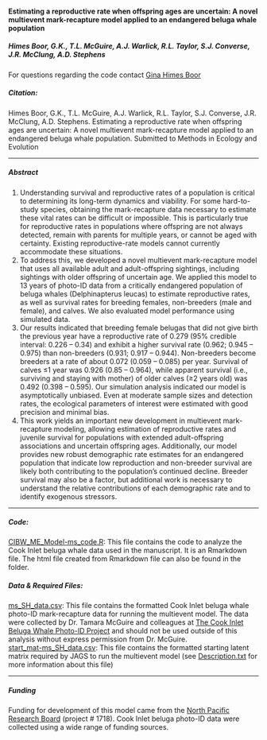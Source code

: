 
<!-- README.md is generated from README.Rmd. Please edit that file -->

#### Estimating a reproductive rate when offspring ages are uncertain: A novel multievent mark-recapture model applied to an endangered beluga whale population

##### Himes Boor, G.K., T.L. McGuire, A.J. Warlick, R.L. Taylor, S.J. Converse, J.R. McClung, A.D. Stephens

For questions regarding the code contact [Gina Himes
Boor](mailto:gkhimesboor@montana.edu)

##### Citation:

Himes Boor, G.K., T.L. McGuire, A.J. Warlick, R.L. Taylor, S.J.
Converse, J.R. McClung, A.D. Stephens. Estimating a reproductive rate
when offspring ages are uncertain: A novel multievent mark-recapture
model applied to an endangered beluga whale population. Submitted to
Methods in Ecology and Evolution

------------------------------------------------------------------------

##### Abstract

1.  Understanding survival and reproductive rates of a population is
    critical to determining its long-term dynamics and viability. For
    some hard-to-study species, obtaining the mark-recapture data
    necessary to estimate these vital rates can be difficult or
    impossible. This is particularly true for reproductive rates in
    populations where offspring are not always detected, remain with
    parents for multiple years, or cannot be aged with certainty.
    Existing reproductive-rate models cannot currently accommodate these
    situations.
2.  To address this, we developed a novel multievent mark-recapture
    model that uses all available adult and adult-offspring sightings,
    including sightings with older offspring of uncertain age. We
    applied this model to 13 years of photo-ID data from a critically
    endangered population of beluga whales (Delphinapterus leucas) to
    estimate reproductive rates, as well as survival rates for breeding
    females, non-breeders (male and female), and calves. We also
    evaluated model performance using simulated data.
3.  Our results indicated that breeding female belugas that did not give
    birth the previous year have a reproductive rate of 0.279 (95%
    credible interval: 0.226 – 0.34) and exhibit a higher survival rate
    (0.962; 0.945 – 0.975) than non-breeders (0.931; 0.917 – 0.944).
    Non-breeders become breeders at a rate of about 0.072 (0.059 –
    0.085) per year. Survival of calves ≤1 year was 0.926 (0.85 –
    0.964), while apparent survival (i.e., surviving and staying with
    mother) of older calves (≥2 years old) was 0.492 (0.398 – 0.595).
    Our simulation analysis indicated our model is asymptotically
    unbiased. Even at moderate sample sizes and detection rates, the
    ecological parameters of interest were estimated with good precision
    and minimal bias.
4.  This work yields an important new development in multievent
    mark-recapture modeling, allowing estimation of reproductive rates
    and juvenile survival for populations with extended adult-offspring
    associations and uncertain offspring ages. Additionally, our model
    provides new robust demographic rate estimates for an endangered
    population that indicate low reproduction and non-breeder survival
    are likely both contributing to the population’s continued decline.
    Breeder survival may also be a factor, but additional work is
    necessary to understand the relative contributions of each
    demographic rate and to identify exogenous stressors.

------------------------------------------------------------------------

##### Code:

[CIBW\_ME\_Model-ms\_code.R](https://github.com/gkhimesboor/HimesBoor_etal_2021_MEE/tree/master/scripts):
This file contains the code to analyze the Cook Inlet beluga whale data
used in the manuscript. It is an Rmarkdown file. The html file created
from Rmarkdown file can also be found in the folder.

##### Data & Required Files:

[ms\_SH\_data.csv](https://github.com/gkhimesboor/HimesBoor_etal_2021_MEE/tree/master/data):
This file contains the formatted Cook Inlet beluga whale photo-ID
mark-recapture data for running the multievent model. The data were
collected by Dr. Tamara McGuire and colleagues at [The Cook Inlet Beluga
Whale Photo-ID Project](https://www.cookinletbelugas.com/) and should
not be used outside of this analysis without express permission from
Dr. McGuire.  
[start\_mat-ms\_SH\_data.csv](https://github.com/gkhimesboor/HimesBoor_etal_2021_MEE/tree/master/data):
This file contains the formatted starting latent matrix required by JAGS
to run the multievent model (see
[Description.txt](https://github.com/gkhimesboor/HimesBoor_etal_2021_MEE/blob/master/data/DESCRIPTION.txt)
for more information about this file)

------------------------------------------------------------------------

##### Funding

Funding for development of this model came from the [North Pacific
Research Board](https://www.nprb.org/) (project \# 1718). Cook Inlet
beluga photo-ID data were collected using a wide range of funding
sources.

